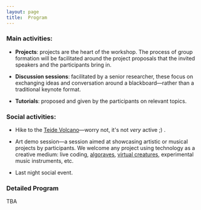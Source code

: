 ```yaml
---
layout: page
title:  Program
---
```



### Main activities:

-   **Projects**: projects are the heart of the workshop. The process of group formation will be facilitated around the project proposals that the invited speakers and the participants bring in.

-   **Discussion sessions**: facilitated by a senior researcher, these focus on exchanging ideas and conversation around a blackboard—rather than a traditional keynote format.

-   **Tutorials**: proposed and given by the participants on relevant topics.

<!-- -   **Project presentation**: the last day of the workshop, teams have a chance to present their early results. -->


### Social activities:

-   Hike to the [Teide Volcano](https://en.wikipedia.org/wiki/Teide)—worry not, it's not *very* active ;) .

-   Art demo session—a session aimed at showcasing artistic or musical projects by participants. We welcome any project using technology as a creative medium: live coding, [algoraves](https://en.wikipedia.org/wiki/Algorave), [virtual creatures](https://sites.google.com/view/vcc-2024), experimental music instruments, etc.

-   Last night social event.


### Detailed Program 

TBA

<!-- <img src="/assets/images/program.png" width="100%"/> -->
